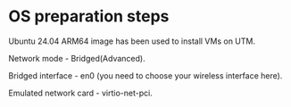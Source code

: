 # OS preparation steps

Ubuntu 24.04 ARM64 image has been used to install VMs on UTM.

Network mode - Bridged(Advanced).

Bridged interface - en0 (you need to choose your wireless interface here).

Emulated network card - virtio-net-pci.
